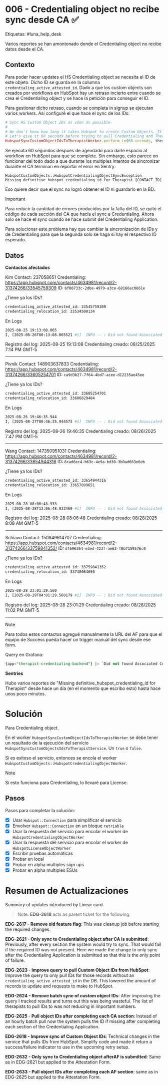 # 006 - Credentialing object no recibe sync desde CA ✅

Etiquetas: #luna_help_desk 

Varios reportes se han amontonado donde el Credentialing object no recibe datos desde el CA.

## Contexto

Para poder hacer updates el HS Credentialing object se necesita el ID de este objeto. Dicho ID se guarda en la columna `credentialing_active_attested_id`. Dado a que los custom objects son creados por workflows en HubSpot hay un retraso incierto entre cuando se crea el Credentialing object y se hace la petición para conseguir el ID.

Para gestionar dicho retraso, cuando se completa in signup se ejecutan varios workers. Así configuré el que hace el sync de los IDs:
```ruby
# Sync HS Custom Object IDs as soon as possible
#
# We don't know how long it takes Hubspot to create Custom Objects. It's usually fast.
# Let's give it 60 seconds before trying to pull Credentialing and Therapist Address IDs.
HubspotSyncCustomObjectIdsToTherapistWorker.perform_in(60.seconds, therapist.id)
```

Se ejecuta 60 segundos después de agendado para darle espacio al workflow en HubSpot para que se complete. Sin embargo, esto parece on funcionar del todo dado a que durante los multiples intentos de sincronizar durante el CA terminan en reportar el error en Sentry:
```
HubspotCustomObjects::HubspotCredentialingObjectSyncException
Missing definitive_hubspot_credentialing_id for Therapist [CONTACT_ID]
```

Eso quiere decir que el sync no logró obtener el ID ni guardarlo en la BD.

> [!Important]
> Para reducir la cantidad de errores producidos por la falta del ID, se quitó el código de cada sección del CA que hacía el sync a Credentialing. Ahora solo se hace el sync cuando se hace submit del Credentialing Application.

Para solucionar este problema hay que cambiar la sincronización de IDs y de Credentialing para que la segunda solo se haga si hay el respectivo ID esperado.

## Datos

**Contactos afectados**

Kim
Contact: 237058651
Credentialing: https://app.hubspot.com/contacts/4634981/record/2-31374266/33545759309
ID: `6f00733c-2dbe-4979-a3ce-68166ac0661e`

¿Tiene ya los IDs?
```bash
credentialing_active_attested_id: 33545759309
credentialing_relocation_id: 33534500134
```

En Logs
```bash
2025-08-25 19:13:08.065	
I, [2025-08-26T00:13:08.065521 #1]  INFO -- : Did not found Associated Custom Objects for Hubspot ID: 237058651
```

Registro del log: 2025-08-25 19:13:08
Credentialing creado: 08/25/2025 7:14 PM GMT-5

---

Pivnik
Contact: 148903637833
Credentialing: https://app.hubspot.com/contacts/4634981/record/2-31374266/33605254701
ID: `ca9d3b27-7f64-4bd7-acee-d12235ae45ee`

¿Tiene ya los IDs?
```bash
credentialing_active_attested_id: 33605254701
credentialing_relocation_id: 33606029484
```

En Logs
```bash
2025-08-26 19:46:35.944	
I, [2025-08-27T00:46:35.944573 #1]  INFO -- : Did not found Associated Custom Objects for Hubspot ID: 148903637833
```

Registro del log: 2025-08-26 19:46:35
Credentialing creado: 08/26/2025 7:47 PM GMT-5

---

Wang
Contact: 147350951031
Credentialing: https://app.hubspot.com/contacts/4634981/record/2-31374266/33654944316
ID: `8cad6ec4-b63c-4e9a-bd30-3b0ad663e6eb`

¿Tiene ya los IDs?
```bash
credentialing_active_attested_id: 33654944316
credentialing_relocation_id: 33657099651
```

En Logs
```bash
2025-08-28 08:06:48.933	
I, [2025-08-28T13:06:48.933469 #1]  INFO -- : Did not found Associated Custom Objects for Hubspot ID: 147350951031
```

Registro del log: 2025-08-28 08:06:48
Credentialing creado: 08/28/2025 8:08 AM GMT-5

---

Schiavo
Contact: 150849614707
Credentialing: https://app.hubspot.com/contacts/4634981/record/2-31374266/33759841352/
ID: `df696364-e3ed-423f-ae63-f0b7159576c0`

¿Tiene ya los IDs?
```bash
credentialing_active_attested_id: 33759841352
credentialing_relocation_id: 33748064656
```

En Logs
```bash
2025-08-28 23:01:29.560	
I, [2025-08-29T04:01:29.560179 #1]  INFO -- : Did not found Associated Custom Objects for Hubspot ID: 150849614707
```

Registro del log: 2025-08-28 23:01:29
Credentialing creado: 08/28/2025 11:02 PM GMT-5

---

> [!Note]
> Para todos estos contactos agregué manualmente la URL del AF para que el equipo de Success pueda hacer un trigger manual del sync desde ese form.

Query en Grafana:
```sql
{app="therapist-credentialing-backend"} |= `Did not found Associated Custom Objects for Hubspot ID: 150849614707`
```

**Sentries**

Hubo varios reportes de "Missing definitive_hubspot_credentialing_id for Therapist" desde hace un día (en el momento que escribo esto) hasta hace unos poco minutos.

# Solución

Para Credentialing object.

En el worker `HubspotSyncCustomObjectIdsToTherapistWorker` se debe tener un resultado de la ejecución del servicio `HubspotSyncCustomObjectsIdsToTherapistService`. Un `true` o `false`.

Si es exitoso el servicio, entonces se encola el worker `HubspotCustomObjects::HubspotCredentialingObjectWorker`.

> [!Note]
> Si esto funciona para Credentialing, lo llevaré para License.

## Pasos

Pasos para completar la solución:

- [x] Usar `Hubspot::Connection` para simplificar el servicio
- [x] Envolver `Hubspot::Connection` en un bloque `retriable`
- [x] Usar la respuesta del servicio para encolar el worker de `HubspotCredentialingObjectWorker`
- [x] Usar la respuesta del servicio para encolar el worker de `HubspotLicenseObjectWorker`
- [x] Escribir pruebas automáticas
- [x] Probar en local
- [x] Probar en alpha multiples sign ups
- [x] Probar en alpha multiples ESUs

# Resumen de Actualizaciones

Summary of updates introduced by Linear card.

> Note: **EDG-2618** acts as parent ticket for the following.

**EDG-2617 - Remove old feature flag**: This was cleanup job before starting the required changes.

**EDG-2621 - Only sync to Credentialing object after CA is submitted**: Previously, after every section the system would try to sync. That would fail if the required ID was not present. Here we made the change to only sync after the Credentialing Application is submitted so that this is the only point of failure.

**EDG-2623 - Improve query to pull Custom Object IDs from HubSpot**: Improve the query to only pull IDs for those records without an `credentialing_active_attested_id` in the DB. This lowered the amount of records to update and requests to make to HubSpot.

**EDG-2624 - Remove batch sync of custom object IDs**: After improving the query I tracked results and turns out this was being wasteful. The list of therapists to pull IDs to was not reducing in important numbers.

**EDG-2625 - Pull object IDs after completing each CA section**: Instead of an hourly batch pull now the system pulls the ID if missing after completing each section of the Credentialing Application.

**EDG-2618 - Improve sync of Custom Object IDs**: Technical changes in the service that pulls IDs from HubSpot. Simplify code and made it return a success/failure indicator to use in the upcoming retry setup.

**EDG-2632 - Only sync to Credentialing object afterAF is submitted**: Same as in EDG-2621 but applied to the Attestation Form.

**EDG-2633 - Pull object IDs after completing each AF section**: same as in EDG-2625 but applied to the Attestation Form.